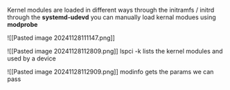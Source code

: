Kernel modules are loaded in different ways
	through the initramfs / initrd
	through the **systemd-udevd**
	you can manually load kernal modues using **modprobe**

![[Pasted image 20241128111147.png]]

![[Pasted image 20241128112809.png]]
lspci -k lists the kernel modules and used by a device

![[Pasted image 20241128112909.png]]
modinfo <kernelmodulename> gets the params we can pass

